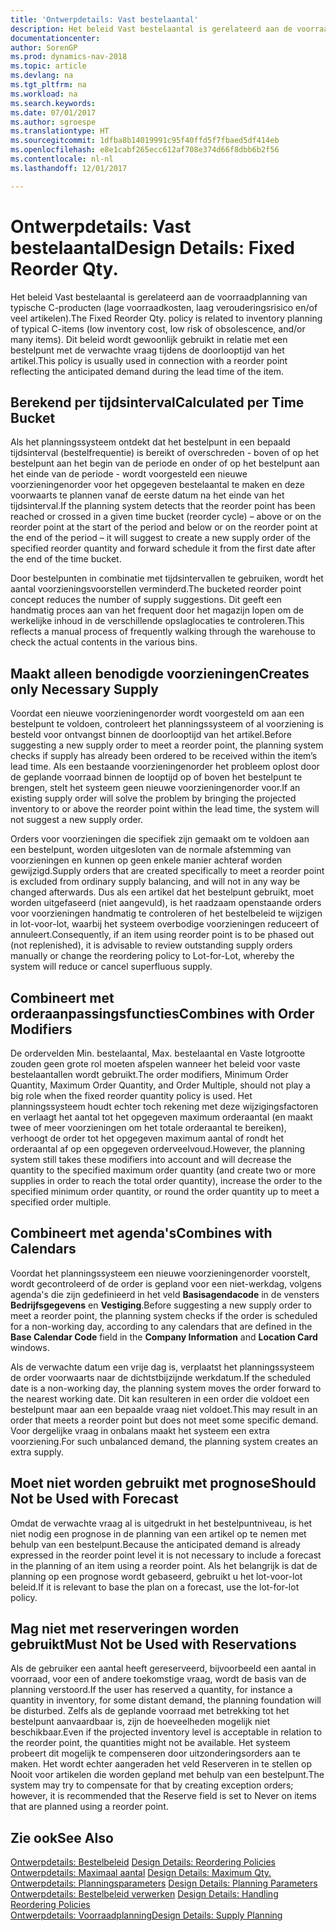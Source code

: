 ```yaml
---
title: 'Ontwerpdetails: Vast bestelaantal'
description: Het beleid Vast bestelaantal is gerelateerd aan de voorraadplanning van typische C-producten (lage voorraadkosten, laag verouderingsrisico en/of veel artikelen). Dit beleid wordt gewoonlijk gebruikt in relatie met een bestelpunt met de verwachte vraag tijdens de doorlooptijd van het artikel.
documentationcenter: 
author: SorenGP
ms.prod: dynamics-nav-2018
ms.topic: article
ms.devlang: na
ms.tgt_pltfrm: na
ms.workload: na
ms.search.keywords: 
ms.date: 07/01/2017
ms.author: sgroespe
ms.translationtype: HT
ms.sourcegitcommit: 1dfba8b14019991c95f40ffd5f7fbaed5df414eb
ms.openlocfilehash: e8e1cabf265ecc612af708e374d66f8dbb6b2f56
ms.contentlocale: nl-nl
ms.lasthandoff: 12/01/2017

---
```

# <a name="design-details-fixed-reorder-qty"></a><span data-ttu-id="22180-104">Ontwerpdetails: Vast bestelaantal</span><span class="sxs-lookup"><span data-stu-id="22180-104">Design Details: Fixed Reorder Qty.</span></span>
<span data-ttu-id="22180-105">Het beleid Vast bestelaantal is gerelateerd aan de voorraadplanning van typische C-producten (lage voorraadkosten, laag verouderingsrisico en/of veel artikelen).</span><span class="sxs-lookup"><span data-stu-id="22180-105">The Fixed Reorder Qty. policy is related to inventory planning of typical C-items (low inventory cost, low risk of obsolescence, and/or many items).</span></span> <span data-ttu-id="22180-106">Dit beleid wordt gewoonlijk gebruikt in relatie met een bestelpunt met de verwachte vraag tijdens de doorlooptijd van het artikel.</span><span class="sxs-lookup"><span data-stu-id="22180-106">This policy is usually used in connection with a reorder point reflecting the anticipated demand during the lead time of the item.</span></span>  

## <a name="calculated-per-time-bucket"></a><span data-ttu-id="22180-107">Berekend per tijdsinterval</span><span class="sxs-lookup"><span data-stu-id="22180-107">Calculated per Time Bucket</span></span>  
 <span data-ttu-id="22180-108">Als het planningssysteem ontdekt dat het bestelpunt in een bepaald tijdsinterval (bestelfrequentie) is bereikt of overschreden - boven of op het bestelpunt aan het begin van de periode en onder of op het bestelpunt aan het einde van de periode - wordt voorgesteld een nieuwe voorzieningenorder voor het opgegeven bestelaantal te maken en deze voorwaarts te plannen vanaf de eerste datum na het einde van het tijdsinterval.</span><span class="sxs-lookup"><span data-stu-id="22180-108">If the planning system detects that the reorder point has been reached or crossed in a given time bucket (reorder cycle) – above or on the reorder point at the start of the period and below or on the reorder point at the end of the period – it will suggest to create a new supply order of the specified reorder quantity and forward schedule it from the first date after the end of the time bucket.</span></span>  

 <span data-ttu-id="22180-109">Door bestelpunten in combinatie met tijdsintervallen te gebruiken, wordt het aantal voorzieningsvoorstellen verminderd.</span><span class="sxs-lookup"><span data-stu-id="22180-109">The bucketed reorder point concept reduces the number of supply suggestions.</span></span> <span data-ttu-id="22180-110">Dit geeft een handmatig proces aan van het frequent door het magazijn lopen om de werkelijke inhoud in de verschillende opslaglocaties te controleren.</span><span class="sxs-lookup"><span data-stu-id="22180-110">This reflects a manual process of frequently walking through the warehouse to check the actual contents in the various bins.</span></span>  

## <a name="creates-only-necessary-supply"></a><span data-ttu-id="22180-111">Maakt alleen benodigde voorzieningen</span><span class="sxs-lookup"><span data-stu-id="22180-111">Creates only Necessary Supply</span></span>  
 <span data-ttu-id="22180-112">Voordat een nieuwe voorzieningenorder wordt voorgesteld om aan een bestelpunt te voldoen, controleert het planningssysteem of al voorziening is besteld voor ontvangst binnen de doorlooptijd van het artikel.</span><span class="sxs-lookup"><span data-stu-id="22180-112">Before suggesting a new supply order to meet a reorder point, the planning system checks if supply has already been ordered to be received within the item’s lead time.</span></span> <span data-ttu-id="22180-113">Als een bestaande voorzieningenorder het probleem oplost door de geplande voorraad binnen de looptijd op of boven het bestelpunt te brengen, stelt het systeem geen nieuwe voorzieningenorder voor.</span><span class="sxs-lookup"><span data-stu-id="22180-113">If an existing supply order will solve the problem by bringing the projected inventory to or above the reorder point within the lead time, the system will not suggest a new supply order.</span></span>  

 <span data-ttu-id="22180-114">Orders voor voorzieningen die specifiek zijn gemaakt om te voldoen aan een bestelpunt, worden uitgesloten van de normale afstemming van voorzieningen en kunnen op geen enkele manier achteraf worden gewijzigd.</span><span class="sxs-lookup"><span data-stu-id="22180-114">Supply orders that are created specifically to meet a reorder point is excluded from ordinary supply balancing, and will not in any way be changed afterwards.</span></span> <span data-ttu-id="22180-115">Dus als een artikel dat het bestelpunt gebruikt, moet worden uitgefaseerd (niet aangevuld), is het raadzaam openstaande orders voor voorzieningen handmatig te controleren of het bestelbeleid te wijzigen in lot-voor-lot, waarbij het systeem overbodige voorzieningen reduceert of annuleert.</span><span class="sxs-lookup"><span data-stu-id="22180-115">Consequently, if an item using reorder point is to be phased out (not replenished), it is advisable to review outstanding supply orders manually or change the reordering policy to Lot-for-Lot, whereby the system will reduce or cancel superfluous supply.</span></span>  

## <a name="combines-with-order-modifiers"></a><span data-ttu-id="22180-116">Combineert met orderaanpassingsfuncties</span><span class="sxs-lookup"><span data-stu-id="22180-116">Combines with Order Modifiers</span></span>  
 <span data-ttu-id="22180-117">De ordervelden Min. bestelaantal, Max. bestelaantal en Vaste lotgrootte zouden geen grote rol moeten afspelen wanneer het beleid voor vaste bestelaantallen wordt gebruikt.</span><span class="sxs-lookup"><span data-stu-id="22180-117">The order modifiers, Minimum Order Quantity, Maximum Order Quantity, and Order Multiple, should not play a big role when the fixed reorder quantity policy is used.</span></span> <span data-ttu-id="22180-118">Het planningssysteem houdt echter toch rekening met deze wijzigingsfactoren en verlaagt het aantal tot het opgegeven maximum orderaantal (en maakt twee of meer voorzieningen om het totale orderaantal te bereiken), verhoogt de order tot het opgegeven maximum aantal of rondt het orderaantal af op een opgegeven orderveelvoud.</span><span class="sxs-lookup"><span data-stu-id="22180-118">However, the planning system still takes these modifiers into account and will decrease the quantity to the specified maximum order quantity (and create two or more supplies in order to reach the total order quantity), increase the order to the specified minimum order quantity, or round the order quantity up to meet a specified order multiple.</span></span>  

## <a name="combines-with-calendars"></a><span data-ttu-id="22180-119">Combineert met agenda's</span><span class="sxs-lookup"><span data-stu-id="22180-119">Combines with Calendars</span></span>  
 <span data-ttu-id="22180-120">Voordat het planningssysteem een nieuwe voorzieningenorder voorstelt, wordt gecontroleerd of de order is gepland voor een niet-werkdag, volgens agenda's die zijn gedefinieerd in het veld **Basisagendacode** in de vensters **Bedrijfsgegevens** en **Vestiging**.</span><span class="sxs-lookup"><span data-stu-id="22180-120">Before suggesting a new supply order to meet a reorder point, the planning system checks if the order is scheduled for a non-working day, according to any calendars that are defined in the **Base Calendar Code** field in the **Company Information** and **Location Card** windows.</span></span>  

 <span data-ttu-id="22180-121">Als de verwachte datum een vrije dag is, verplaatst het planningssysteem de order voorwaarts naar de dichtstbijzijnde werkdatum.</span><span class="sxs-lookup"><span data-stu-id="22180-121">If the scheduled date is a non-working day, the planning system moves the order forward to the nearest working date.</span></span> <span data-ttu-id="22180-122">Dit kan resulteren in een order die voldoet een bestelpunt maar aan een bepaalde vraag niet voldoet.</span><span class="sxs-lookup"><span data-stu-id="22180-122">This may result in an order that meets a reorder point but does not meet some specific demand.</span></span> <span data-ttu-id="22180-123">Voor dergelijke vraag in onbalans maakt het systeem een extra voorziening.</span><span class="sxs-lookup"><span data-stu-id="22180-123">For such unbalanced demand, the planning system creates an extra supply.</span></span>  

## <a name="should-not-be-used-with-forecast"></a><span data-ttu-id="22180-124">Moet niet worden gebruikt met prognose</span><span class="sxs-lookup"><span data-stu-id="22180-124">Should Not be Used with Forecast</span></span>  
 <span data-ttu-id="22180-125">Omdat de verwachte vraag al is uitgedrukt in het bestelpuntniveau, is het niet nodig een prognose in de planning van een artikel op te nemen met behulp van een bestelpunt.</span><span class="sxs-lookup"><span data-stu-id="22180-125">Because the anticipated demand is already expressed in the reorder point level it is not necessary to include a forecast in the planning of an item using a reorder point.</span></span> <span data-ttu-id="22180-126">Als het belangrijk is dat de planning op een prognose wordt gebaseerd, gebruikt u het lot-voor-lot beleid.</span><span class="sxs-lookup"><span data-stu-id="22180-126">If it is relevant to base the plan on a forecast, use the lot-for-lot policy.</span></span>  

## <a name="must-not-be-used-with-reservations"></a><span data-ttu-id="22180-127">Mag niet met reserveringen worden gebruikt</span><span class="sxs-lookup"><span data-stu-id="22180-127">Must Not be Used with Reservations</span></span>  
 <span data-ttu-id="22180-128">Als de gebruiker een aantal heeft gereserveerd, bijvoorbeeld een aantal in voorraad, voor een of andere toekomstige vraag, wordt de basis van de planning verstoord.</span><span class="sxs-lookup"><span data-stu-id="22180-128">If the user has reserved a quantity, for instance a quantity in inventory, for some distant demand, the planning foundation will be disturbed.</span></span> <span data-ttu-id="22180-129">Zelfs als de geplande voorraad met betrekking tot het bestelpunt aanvaardbaar is, zijn de hoeveelheden mogelijk niet beschikbaar.</span><span class="sxs-lookup"><span data-stu-id="22180-129">Even if the projected inventory level is acceptable in relation to the reorder point, the quantities might not be available.</span></span> <span data-ttu-id="22180-130">Het systeem probeert dit mogelijk te compenseren door uitzonderingsorders aan te maken. Het wordt echter aangeraden het veld Reserveren in te stellen op Nooit voor artikelen die worden gepland met behulp van een bestelpunt.</span><span class="sxs-lookup"><span data-stu-id="22180-130">The system may try to compensate for that by creating exception orders; however, it is recommended that the Reserve field is set to Never on items that are planned using a reorder point.</span></span>  

## <a name="see-also"></a><span data-ttu-id="22180-131">Zie ook</span><span class="sxs-lookup"><span data-stu-id="22180-131">See Also</span></span>  
 <span data-ttu-id="22180-132">[Ontwerpdetails: Bestelbeleid](design-details-reordering-policies.md) </span><span class="sxs-lookup"><span data-stu-id="22180-132">[Design Details: Reordering Policies](design-details-reordering-policies.md) </span></span>  
 <span data-ttu-id="22180-133">[Ontwerpdetails: Maximaal aantal](design-details-maximum-qty.md) </span><span class="sxs-lookup"><span data-stu-id="22180-133">[Design Details: Maximum Qty.](design-details-maximum-qty.md) </span></span>  
 <span data-ttu-id="22180-134">[Ontwerpdetails: Planningsparameters](design-details-planning-parameters.md) </span><span class="sxs-lookup"><span data-stu-id="22180-134">[Design Details: Planning Parameters](design-details-planning-parameters.md) </span></span>  
 <span data-ttu-id="22180-135">[Ontwerpdetails: Bestelbeleid verwerken](design-details-handling-reordering-policies.md) </span><span class="sxs-lookup"><span data-stu-id="22180-135">[Design Details: Handling Reordering Policies](design-details-handling-reordering-policies.md) </span></span>  
 [<span data-ttu-id="22180-136">Ontwerpdetails: Voorraadplanning</span><span class="sxs-lookup"><span data-stu-id="22180-136">Design Details: Supply Planning</span></span>](design-details-supply-planning.md)

